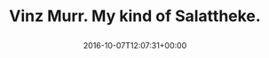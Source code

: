 ---
retweeted: false
source: <a href="http://twitter.com/download/android" rel="nofollow">Twitter for Android</a>
entities:
  user_mentions: []
  urls: []
  symbols: []
  media:
  - expanded_url: https://twitter.com/bascht/status/784364531770331136/photo/1
    indices:
    - '34'
    - '57'
    url: https://t.co/OfmXgFTA3m
    media_url: http://pbs.twimg.com/media/CuKfX23XEAAqS5W.jpg
    id_str: '784364517329408000'
    id: '784364517329408000'
    media_url_https: https://pbs.twimg.com/media/CuKfX23XEAAqS5W.jpg
    sizes:
      small:
        w: '509'
        h: '680'
        resize: fit
      medium:
        w: '766'
        h: '1024'
        resize: fit
      thumb:
        w: '150'
        h: '150'
        resize: crop
      large:
        w: '766'
        h: '1024'
        resize: fit
    type: photo
    display_url: pic.twitter.com/OfmXgFTA3m
  hashtags: []
display_text_range:
- '0'
- '57'
favorite_count: '3'
id_str: '784364531770331136'
truncated: false
retweet_count: '0'
id: '784364531770331136'
possibly_sensitive: false
created_at: Fri Oct 07 12:07:31 +0000 2016
favorited: false
full_text: Vinz Murr. My kind of Salattheke.
lang: en
extended_entities:
  media:
  - expanded_url: https://twitter.com/bascht/status/784364531770331136/photo/1
    indices:
    - '34'
    - '57'
    url: https://t.co/OfmXgFTA3m
    media_url: http://pbs.twimg.com/media/CuKfX23XEAAqS5W.jpg
    id_str: '784364517329408000'
    id: '784364517329408000'
    media_url_https: https://pbs.twimg.com/media/CuKfX23XEAAqS5W.jpg
    sizes:
      small:
        w: '509'
        h: '680'
        resize: fit
      medium:
        w: '766'
        h: '1024'
        resize: fit
      thumb:
        w: '150'
        h: '150'
        resize: crop
      large:
        w: '766'
        h: '1024'
        resize: fit
    type: photo
    display_url: pic.twitter.com/OfmXgFTA3m
tags:
- pesos/twitter
date: '2016-10-07T12:07:31+00:00'
src: https://twitter.com/bascht/status/784364531770331136
original_url: https://twitter.com/bascht/status/784364531770331136
type: twitter_tweet
media_url: https://img.bascht.com/twitter/pbs.twimg.com/media/CuKfX23XEAAqS5W.jpg
text: Vinz Murr. My kind of Salattheke.
title: 'Vinz Murr. My kind of Salattheke.

  '

---